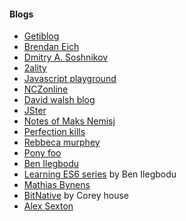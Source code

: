 #### Blogs
* [Getiblog](https://blog.getify.com/)
* [Brendan Eich](https://brendaneich.com/)
* [Dmitry A. Soshnikov](http://dmitrysoshnikov.com/)
* [2ality](http://www.2ality.com/)
* [Javascript playground](http://javascriptplayground.com/)
* [NCZonline](https://www.nczonline.net/)
* [David walsh blog](https://davidwalsh.name/)
* [JSter](http://jster.net/blog)
* [Notes of Maks Nemisj](https://nemisj.com/)
* [Perfection kills](http://perfectionkills.com/)
* [Rebbeca murphey](https://rmurphey.com/)
* [Pony foo](https://ponyfoo.com/)
* [Ben Ilegbodu](http://www.benmvp.com/)
* [Learning ES6 series](http://www.benmvp.com/learning-es6-series/) by Ben Ilegbodu
* [Mathias Bynens](https://mathiasbynens.be/)
* [BitNative](http://www.bitnative.com/) by Corey house
* [Alex Sexton](https://alexsexton.com/)


